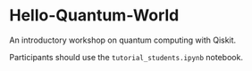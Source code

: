 # Hello-Quantum-World

An introductory workshop on quantum computing with Qiskit.

Participants should use the `tutorial_students.ipynb` notebook. 
